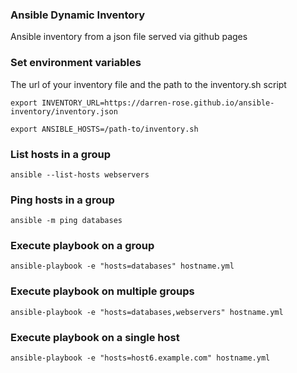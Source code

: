 ### Ansible Dynamic Inventory

Ansible inventory from a json file served via github pages

### Set environment variables

The url of your inventory file and the path to the inventory.sh script

`export INVENTORY_URL=https://darren-rose.github.io/ansible-inventory/inventory.json`

`export ANSIBLE_HOSTS=/path-to/inventory.sh`

### List hosts in a group 

`ansible --list-hosts webservers`

### Ping hosts in a group 

`ansible -m ping databases`

### Execute playbook on a group 

`ansible-playbook -e "hosts=databases" hostname.yml`

### Execute playbook on multiple groups 

`ansible-playbook -e "hosts=databases,webservers" hostname.yml`

### Execute playbook on a single host 

`ansible-playbook -e "hosts=host6.example.com" hostname.yml`
